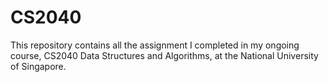 # CS2040
This repository contains all the assignment I completed in my ongoing course, CS2040 Data Structures and Algorithms, at the National University of Singapore.
